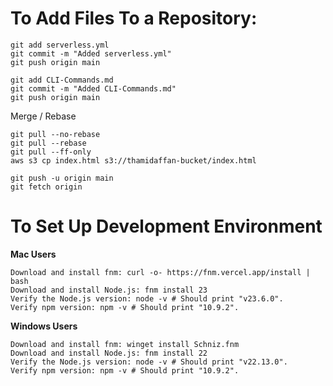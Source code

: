 # To Add Files To a Repository:
```
git add serverless.yml
git commit -m "Added serverless.yml"
git push origin main
```
```
git add CLI-Commands.md
git commit -m "Added CLI-Commands.md"
git push origin main
```

Merge / Rebase
```
git pull --no-rebase
git pull --rebase
git pull --ff-only
aws s3 cp index.html s3://thamidaffan-bucket/index.html

git push -u origin main
git fetch origin

```
# To Set Up Development Environment

**Mac Users**
```
Download and install fnm: curl -o- https://fnm.vercel.app/install | bash
Download and install Node.js: fnm install 23
Verify the Node.js version: node -v # Should print "v23.6.0".
Verify npm version: npm -v # Should print "10.9.2".

```
**Windows Users**
```
Download and install fnm: winget install Schniz.fnm
Download and install Node.js: fnm install 22
Verify the Node.js version: node -v # Should print "v22.13.0".
Verify npm version: npm -v # Should print "10.9.2".
```
